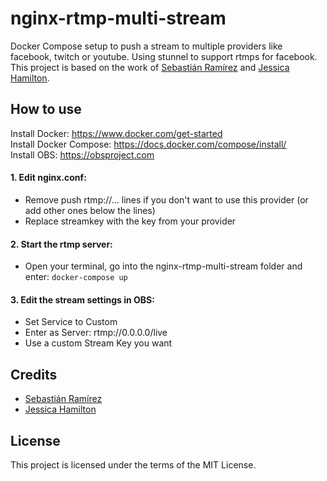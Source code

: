 # nginx-rtmp-multi-stream

Docker Compose setup to push a stream to multiple providers like facebook, twitch or youtube. Using stunnel to support rtmps for facebook. This project is based on the work of [Sebastián Ramírez](https://github.com/tiangolo/nginx-rtmp-docker) and [Jessica Hamilton](https://github.com/jessicah/nginx-rtmp-stunnel).

## How to use

Install Docker: https://www.docker.com/get-started <br>
Install Docker Compose: https://docs.docker.com/compose/install/ <br>
Install OBS: https://obsproject.com

#### 1. Edit nginx.conf:
- Remove push rtmp://... lines if you don't want to use this provider (or add other ones below the lines)
- Replace streamkey with the key from your provider

#### 2. Start the rtmp server:
- Open your terminal, go into the nginx-rtmp-multi-stream folder and enter: ```docker-compose up```

#### 3. Edit the stream settings in OBS:
  - Set Service to Custom
  - Enter as Server: rtmp://0.0.0.0/live
  - Use a custom Stream Key you want
  
## Credits
- [Sebastián Ramírez](https://github.com/tiangolo)
- [Jessica Hamilton](https://github.com/jessicah) 

## License

This project is licensed under the terms of the MIT License.
